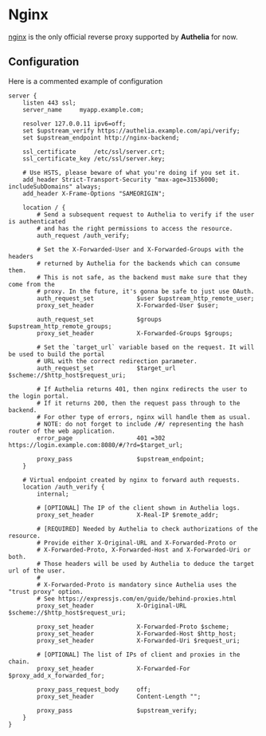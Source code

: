 # Nginx

[nginx] is the only official reverse proxy supported by **Authelia** for now.

## Configuration

Here is a commented example of configuration

    server {
        listen 443 ssl;
        server_name     myapp.example.com;

        resolver 127.0.0.11 ipv6=off;
        set $upstream_verify https://authelia.example.com/api/verify;
        set $upstream_endpoint http://nginx-backend;

        ssl_certificate     /etc/ssl/server.crt;
        ssl_certificate_key /etc/ssl/server.key;

        # Use HSTS, please beware of what you're doing if you set it.
        add_header Strict-Transport-Security "max-age=31536000; includeSubDomains" always;
        add_header X-Frame-Options "SAMEORIGIN";

        location / {
            # Send a subsequent request to Authelia to verify if the user is authenticated
            # and has the right permissions to access the resource.
            auth_request /auth_verify;

            # Set the X-Forwarded-User and X-Forwarded-Groups with the headers
            # returned by Authelia for the backends which can consume them.
            # This is not safe, as the backend must make sure that they come from the
            # proxy. In the future, it's gonna be safe to just use OAuth.
            auth_request_set            $user $upstream_http_remote_user;
            proxy_set_header            X-Forwarded-User $user;

            auth_request_set            $groups $upstream_http_remote_groups;
            proxy_set_header            X-Forwarded-Groups $groups;

            # Set the `target_url` variable based on the request. It will be used to build the portal
            # URL with the correct redirection parameter.
            auth_request_set            $target_url $scheme://$http_host$request_uri;
                        
            # If Authelia returns 401, then nginx redirects the user to the login portal.
            # If it returns 200, then the request pass through to the backend.
            # For other type of errors, nginx will handle them as usual.
            # NOTE: do not forget to include /#/ representing the hash router of the web application.
            error_page                  401 =302 https://login.example.com:8080/#/?rd=$target_url;

            proxy_pass                  $upstream_endpoint;
        }

        # Virtual endpoint created by nginx to forward auth requests.
        location /auth_verify {
            internal;

            # [OPTIONAL] The IP of the client shown in Authelia logs.
            proxy_set_header            X-Real-IP $remote_addr;

            # [REQUIRED] Needed by Authelia to check authorizations of the resource.
            # Provide either X-Original-URL and X-Forwarded-Proto or
            # X-Forwarded-Proto, X-Forwarded-Host and X-Forwarded-Uri or both.
            # Those headers will be used by Authelia to deduce the target url of the user.
            #
            # X-Forwarded-Proto is mandatory since Authelia uses the "trust proxy" option.
            # See https://expressjs.com/en/guide/behind-proxies.html
            proxy_set_header            X-Original-URL $scheme://$http_host$request_uri;
            
            proxy_set_header            X-Forwarded-Proto $scheme;
            proxy_set_header            X-Forwarded-Host $http_host;
            proxy_set_header            X-Forwarded-Uri $request_uri;
                        
            # [OPTIONAL] The list of IPs of client and proxies in the chain.
            proxy_set_header            X-Forwarded-For $proxy_add_x_forwarded_for;

            proxy_pass_request_body     off;
            proxy_set_header            Content-Length "";

            proxy_pass                  $upstream_verify;
        }
    }


[nginx]: https://www.nginx.com/
